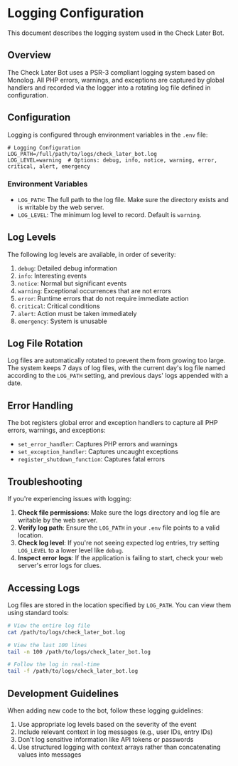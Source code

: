 # Logging Configuration

This document describes the logging system used in the Check Later Bot.

## Overview

The Check Later Bot uses a PSR-3 compliant logging system based on Monolog. All PHP errors, warnings, and exceptions are captured by global handlers and recorded via the logger into a rotating log file defined in configuration.

## Configuration

Logging is configured through environment variables in the `.env` file:

```
# Logging Configuration
LOG_PATH=/full/path/to/logs/check_later_bot.log
LOG_LEVEL=warning  # Options: debug, info, notice, warning, error, critical, alert, emergency
```

### Environment Variables

- `LOG_PATH`: The full path to the log file. Make sure the directory exists and is writable by the web server.
- `LOG_LEVEL`: The minimum log level to record. Default is `warning`.

## Log Levels

The following log levels are available, in order of severity:

1. `debug`: Detailed debug information
2. `info`: Interesting events
3. `notice`: Normal but significant events
4. `warning`: Exceptional occurrences that are not errors
5. `error`: Runtime errors that do not require immediate action
6. `critical`: Critical conditions
7. `alert`: Action must be taken immediately
8. `emergency`: System is unusable

## Log File Rotation

Log files are automatically rotated to prevent them from growing too large. The system keeps 7 days of log files, with the current day's log file named according to the `LOG_PATH` setting, and previous days' logs appended with a date.

## Error Handling

The bot registers global error and exception handlers to capture all PHP errors, warnings, and exceptions:

- `set_error_handler`: Captures PHP errors and warnings
- `set_exception_handler`: Captures uncaught exceptions
- `register_shutdown_function`: Captures fatal errors

## Troubleshooting

If you're experiencing issues with logging:

1. **Check file permissions**: Make sure the logs directory and log file are writable by the web server.
2. **Verify log path**: Ensure the `LOG_PATH` in your `.env` file points to a valid location.
3. **Check log level**: If you're not seeing expected log entries, try setting `LOG_LEVEL` to a lower level like `debug`.
4. **Inspect error logs**: If the application is failing to start, check your web server's error logs for clues.

## Accessing Logs

Log files are stored in the location specified by `LOG_PATH`. You can view them using standard tools:

```bash
# View the entire log file
cat /path/to/logs/check_later_bot.log

# View the last 100 lines
tail -n 100 /path/to/logs/check_later_bot.log

# Follow the log in real-time
tail -f /path/to/logs/check_later_bot.log
```

## Development Guidelines

When adding new code to the bot, follow these logging guidelines:

1. Use appropriate log levels based on the severity of the event
2. Include relevant context in log messages (e.g., user IDs, entry IDs)
3. Don't log sensitive information like API tokens or passwords
4. Use structured logging with context arrays rather than concatenating values into messages